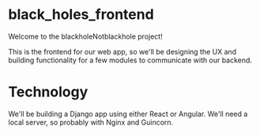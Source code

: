# black_holes_frontend

Welcome to the blackholeNotblackhole project!

This is the frontend for our web app, so we'll be designing the UX and building functionality 
for a few modules to communicate with our backend.

# Technology

We'll be building a Django app using either React or Angular. We'll need a local server, so probably with Nginx and Guincorn.
